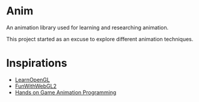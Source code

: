 # Anim
An animation library used for learning and researching animation.

This project started as an excuse to explore different animation techniques.

# Inspirations
- [LearnOpenGL](https://learnopengl.com) 
- [FunWithWebGL2](https://github.com/sketchpunk/FunWithWebGL2) 
- [Hands on Game Animation Programming](https://github.com/PacktPublishing/Hands-On-Game-Animation-Programming) 

